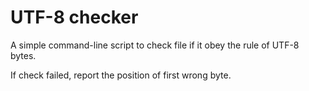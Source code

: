 # UTF-8 checker
A simple command-line script to check file if it obey the rule of UTF-8 bytes.

If check failed, report the position of first wrong byte.

